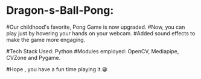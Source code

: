 # Dragon-s-Ball-Pong:
#Our childhood's favorite, Pong Game is now upgraded. 
#Now, you can play just by hovering your hands on your webcam. 
#Added sound effects to make the game more engaging.

#Tech Stack Used: Python
#Modules employed: OpenCV, Mediapipe, CVZone and Pygame.

#Hope , you have a fun time playing it.😀
